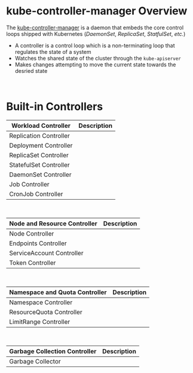 # kube-controller-manager Overview

The [kube-controller-manager](https://kubernetes.io/docs/reference/command-line-tools-reference/kube-controller-manager/) is a daemon that embeds the core control loops shipped with Kubernetes (*DaemonSet*, *ReplicaSet*, *StatfulSet*, *etc.*)

* A controller is a control loop which is a non-terminating loop that regulates the state of a system 
* Watches the shared state of the cluster through the `kube-apiserver` 
* Makes changes attempting to move the current state towards the desried state

<br>

# Built-in Controllers

| Workload Controller | Description |
| --- | --- |
| Replication Controller |  |
| Deployment Controller |  |
| ReplicaSet Controller |  |
| StatefulSet Controller |  |
| DaemonSet Controller |  |
| Job Controller |  |
| CronJob Controller |  |

<br>

| Node and Resource Controller | Description |
| --- | --- |
| Node Controller |  |
| Endpoints Controller |  |
| ServiceAccount Controller |  |
| Token Controller |  |

<br>

| Namespace and Quota Controller | Description |
| --- | --- |
| Namespace Controller |  |
| ResourceQuota Controller |  |
| LimitRange Controller |  |

<br>

| Garbage Collection Controller | Description |
| --- | --- |
| Garbage Collector |  |